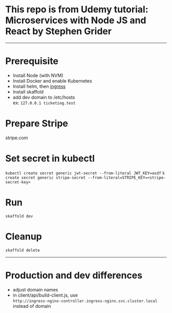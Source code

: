 # This repo is from Udemy tutorial: Microservices with Node JS and React by Stephen Grider

---

# Prerequisite

- Install Node (with NVM)
- Install Docker and enable Kubernetes
- Install helm, then [ingress](https://kubernetes.github.io/ingress-nginx/deploy/#quick-start)
- Install skaffold
- add dev domain to /etc/hosts  
  ex: `127.0.0.1 ticketing.test`

# Prepare Stripe

stripe.com

# Set secret in kubectl

`kubectl create secret generic jwt-secret --from-literal JWT_KEY=asdf`
`k create secret generic stripe-secret --from-literal=STRIPE_KEY=<stripe-secret-key>`

# Run

`skaffold dev`

# Cleanup

`skaffold delete`

---

# Production and dev differences

- adjust domain names
- in client/api/build-client.js, use  
  `http://ingress-nginx-controller.ingress-nginx.svc.cluster.local`  
  instead of domain
